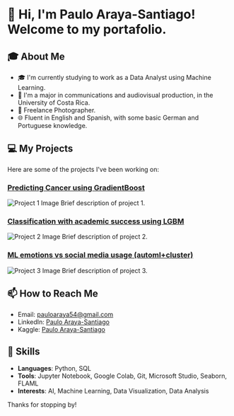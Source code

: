 # 👋 Hi, I'm Paulo Araya-Santiago! Welcome to my portafolio.

## 🎓 About Me
- 🎓 I'm currently studying to work as a Data Analyst using Machine Learning.
- 🎥 I'm a major in communications and audiovisual production, in the University of Costa Rica.
- 📸 Freelance Photographer.
- 🌐 Fluent in English and Spanish, with some basic German and Portuguese knowledge.

## 💻 My Projects
Here are some of the projects I've been working on:

### [Predicting Cancer using GradientBoost](https://github.com/yourusername/yourrepository/blob/main/path/to/project1.ipynb)
![Project 1 Image]([https://github.com/pauloarayasantiago/portafolio/blob/main/Classification%20with%20academic%20success%20using%20LGBM/academic_success_eda.png])
Brief description of project 1.

### [Classification with academic success using LGBM](https://github.com/yourusername/yourrepository/blob/main/path/to/project2.ipynb)
![Project 2 Image](https://via.placeholder.com/150)
Brief description of project 2.

### [ML emotions vs social media usage (automl+cluster)](https://github.com/yourusername/yourrepository/blob/main/path/to/project3.ipynb)
![Project 3 Image](https://via.placeholder.com/150)
Brief description of project 3.

## 📫 How to Reach Me
- Email: [pauloaraya54@gmail.com](mailto:pauloaraya54@gmail.com)
- LinkedIn: [Paulo Araya-Santiago](https://www.linkedin.com/in/paulo-araya-santiago-b5a202270/)
- Kaggle: [Paulo Araya-Santiago](https://www.kaggle.com/pauloarayasantiago)

## 🌟 Skills
- **Languages**: Python, SQL
- **Tools**: Jupyter Notebook, Google Colab, Git, Microsoft Studio, Seaborn, FLAML
- **Interests**: AI, Machine Learning, Data Visualization, Data Analysis

Thanks for stopping by!

